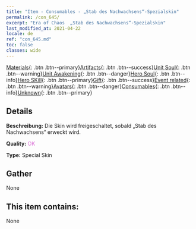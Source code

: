 ```yaml
---
title: "Item - Consumables - „Stab des Nachwachsens“-Spezialskin"
permalink: /con_645/
excerpt: "Era of Chaos  „Stab des Nachwachsens“-Spezialskin"
last_modified_at: 2021-04-22
locale: de
ref: "con_645.md"
toc: false
classes: wide
---
```

 [Materials](/ItemsDE/){: .btn .btn--primary}[Artifacts](/ItemsDE/Artifacts/){: .btn .btn--success}[Unit Soul](/ItemsDE/UnitSoul/){: .btn .btn--warning}[Unit Awakening](/ItemsDE/UnitAwakening/){: .btn .btn--danger}[Hero Soul](/ItemsDE/HeroSoul/){: .btn .btn--info}[Hero SKill](/ItemsDE/HeroSkill/){: .btn .btn--primary}[Gift](/ItemsDE/Gift/){: .btn .btn--success}[Event related](/ItemsDE/Events/){: .btn .btn--warning}[Avatars](/ItemsDE/Avatars/){: .btn .btn--danger}[Consumables](/ItemsDE/Consumables/){: .btn .btn--info}[Unknown](/ItemsDE/Unknown/){: .btn .btn--primary}

## Details
 **Beschreibung:** Die Skin wird freigeschaltet, sobald „Stab des Nachwachsens“ erweckt wird.

 **Quality:** <span style="color: #DA70D6">OK</span>

 **Type:** Special Skin

## Gather

  None

## This item contains:

  None

